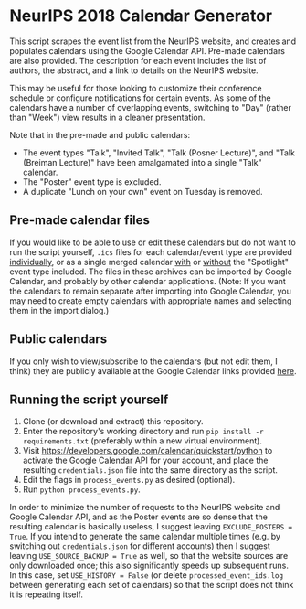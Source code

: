 # NeurIPS 2018 Calendar Generator
This script scrapes the event list from the NeurIPS website, and creates and populates calendars using the Google Calendar API. Pre-made calendars are also provided. The description for each event includes the list of authors, the abstract, and a link to details on the NeurIPS website.

This may be useful for those looking to customize their conference schedule or configure notifications for certain events. As some of the calendars have a number of overlapping events, switching to "Day" (rather than "Week") view results in a cleaner presentation.

Note that in the pre-made and public calendars:
- The event types "Talk", "Invited Talk", "Talk (Posner Lecture)", and "Talk (Breiman Lecture)" have been amalgamated into a single "Talk" calendar. 
- The "Poster" event type is excluded.
- A duplicate "Lunch on your own" event on Tuesday is removed.

## Pre-made calendar files
If you would like to be able to use or edit these calendars but do not want to run the script yourself, `.ics` files for each calendar/event type are provided [individually](https://github.com/mlprt/neurips-2018-calendar/blob/master/calendars.zip?raw=true), or as a single merged calendar [with](https://github.com/mlprt/neurips-2018-calendar/blob/master/calendars_merged.zip?raw=true) or [without](https://github.com/mlprt/neurips-2018-calendar/blob/master/calendars_merged_minimal.zip?raw=true) the "Spotlight" event type included. The files in these archives can be imported by Google Calendar, and probably by other calendar applications. (Note: If you want the calendars to remain separate after importing into Google Calendar, you may need to create empty calendars with appropriate names and selecting them in the import dialog.)

## Public calendars
If you only wish to view/subscribe to the calendars (but not edit them, I think) they are publicly available at the Google Calendar links provided [here](./public_links.md).

## Running the script yourself
1. Clone (or download and extract) this repository.
2. Enter the repository's working directory and run `pip install -r requirements.txt` (preferably within a new virtual environment).
3. Visit https://developers.google.com/calendar/quickstart/python to activate the Google Calendar API for your account, and place the resulting `credentials.json` file into the same directory as the script.
4. Edit the flags in `process_events.py` as desired (optional).
5. Run `python process_events.py`.

In order to minimize the number of requests to the NeurIPS website and Google Calendar API, and as the Poster events are so dense that the resulting calendar is basically useless, I suggest leaving `EXCLUDE_POSTERS = True`. If you intend to generate the same calendar multiple times (e.g. by switching out `credentials.json` for different accounts) then I suggest leaving `USE_SOURCE_BACKUP = True` as well, so that the website sources are only downloaded once; this also significantly speeds up subsequent runs. In this case, set `USE_HISTORY = False` (or delete `processed_event_ids.log` between generating each set of calendars) so that the script does not think it is repeating itself.
